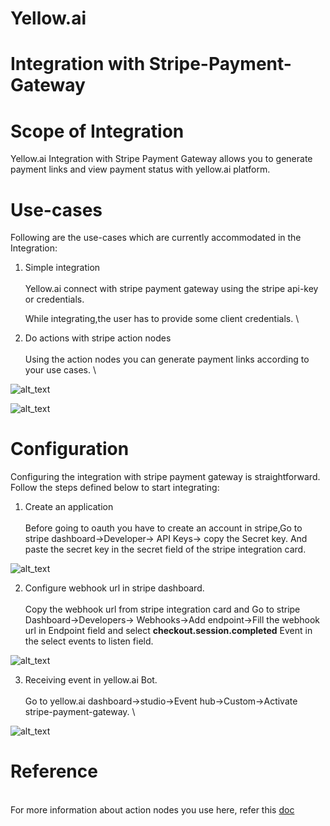 
# **Yellow.ai**
# Integration with **Stripe-Payment-Gateway**


# Scope of Integration

Yellow.ai Integration with Stripe Payment Gateway  allows you to generate payment links and view payment status with yellow.ai platform. 


# Use-cases 

Following are the use-cases which are currently accommodated in the Integration:


1. Simple integration \
 \
Yellow.ai connect with stripe payment gateway using the stripe api-key or credentials.

    While integrating,the user has to provide some client credentials. \


2. Do actions with stripe action nodes \
 \
Using the action nodes you can generate payment links according to your use cases. \




![alt_text](https://i.imgur.com/IsFwMEI.png"image_tooltip")



![alt_text](https://i.imgur.com/IsFwMEI.png "image_tooltip")



# Configuration

Configuring the integration with stripe payment gateway is straightforward. Follow the steps defined below to start integrating:



1. Create an application \
 \
Before going to oauth you have to create an account in stripe,Go to stripe dashboard->Developer-> API Keys-> copy the Secret key. And paste the secret key in the secret field of the stripe integration card. 


![alt_text](https://i.imgur.com/spWjBsK.png "image_tooltip")




2. Configure webhook url in stripe dashboard. \
 \
Copy the webhook url from stripe integration card and Go to stripe Dashboard->Developers-> Webhooks->Add endpoint->Fill the webhook url in Endpoint field and select **checkout.session.completed** Event in the select events to listen field. 
 


![alt_text](https://i.imgur.com/wZkHuwH.png "image_tooltip")


3. Receiving event in yellow.ai Bot. \
 \
Go to yellow.ai dashboard->studio->Event hub->Custom->Activate stripe-payment-gateway. \
 


![alt_text](https://i.imgur.com/X8d0WQR.png "image_tooltip")
 



# Reference

 \
For more information about action nodes you use here, refer this [doc](https://stripe.com/docs/payments/payment-links)
